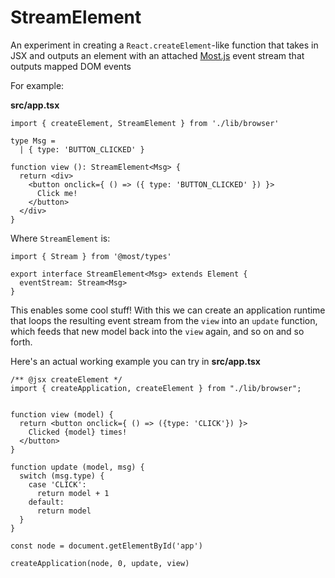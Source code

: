 # StreamElement

An experiment in creating a `React.createElement`-like function that 
takes in JSX and outputs an element with an attached [Most.js](https://github.com/mostjs/core) event stream
that outputs mapped DOM events

For example:

**src/app.tsx**
```
import { createElement, StreamElement } from './lib/browser'

type Msg =
  | { type: 'BUTTON_CLICKED' }

function view (): StreamElement<Msg> {
  return <div>
    <button onclick={ () => ({ type: 'BUTTON_CLICKED' }) }>
      Click me!
    </button>
  </div>
}
```

Where `StreamElement` is:

```
import { Stream } from '@most/types'

export interface StreamElement<Msg> extends Element {
  eventStream: Stream<Msg>
}
```

This enables some cool stuff! With this we can create an application runtime
that loops the resulting event stream from the `view` into an `update` function, which feeds
that new model back into the `view` again, and so on and so forth.

Here's an actual working example you can try in **src/app.tsx**

```
/** @jsx createElement */
import { createApplication, createElement } from "./lib/browser";


function view (model) {
  return <button onclick={ () => ({type: 'CLICK'}) }>
    Clicked {model} times!
  </button>
}

function update (model, msg) {
  switch (msg.type) {
    case 'CLICK':
      return model + 1
    default:
      return model
  }
}

const node = document.getElementById('app')

createApplication(node, 0, update, view)
```
